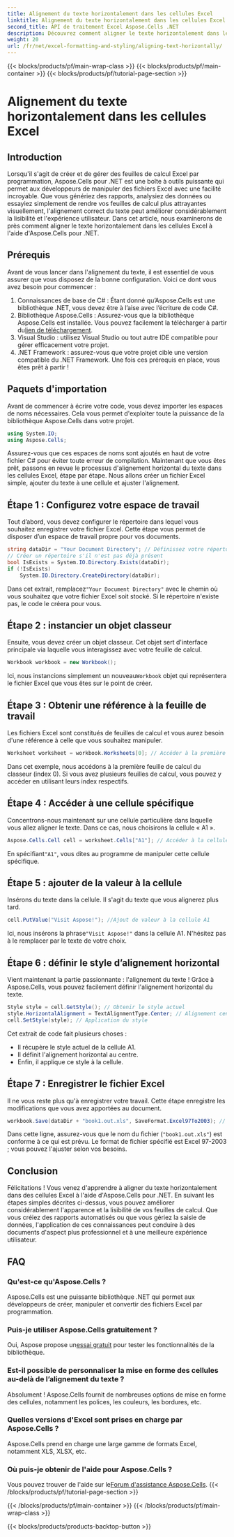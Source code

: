 ```yaml
---
title: Alignement du texte horizontalement dans les cellules Excel
linktitle: Alignement du texte horizontalement dans les cellules Excel
second_title: API de traitement Excel Aspose.Cells .NET
description: Découvrez comment aligner le texte horizontalement dans les cellules Excel à l'aide d'Aspose.Cells pour .NET avec ce guide détaillé étape par étape.
weight: 20
url: /fr/net/excel-formatting-and-styling/aligning-text-horizontally/
---
```


{{< blocks/products/pf/main-wrap-class >}}
{{< blocks/products/pf/main-container >}}
{{< blocks/products/pf/tutorial-page-section >}}

# Alignement du texte horizontalement dans les cellules Excel

## Introduction
Lorsqu'il s'agit de créer et de gérer des feuilles de calcul Excel par programmation, Aspose.Cells pour .NET est une boîte à outils puissante qui permet aux développeurs de manipuler des fichiers Excel avec une facilité incroyable. Que vous génériez des rapports, analysiez des données ou essayiez simplement de rendre vos feuilles de calcul plus attrayantes visuellement, l'alignement correct du texte peut améliorer considérablement la lisibilité et l'expérience utilisateur. Dans cet article, nous examinerons de près comment aligner le texte horizontalement dans les cellules Excel à l'aide d'Aspose.Cells pour .NET.
## Prérequis
Avant de vous lancer dans l'alignement du texte, il est essentiel de vous assurer que vous disposez de la bonne configuration. Voici ce dont vous avez besoin pour commencer :
1. Connaissances de base de C# : Étant donné qu’Aspose.Cells est une bibliothèque .NET, vous devez être à l’aise avec l’écriture de code C#.
2.  Bibliothèque Aspose.Cells : Assurez-vous que la bibliothèque Aspose.Cells est installée. Vous pouvez facilement la télécharger à partir du[lien de téléchargement](https://releases.aspose.com/cells/net/).
3. Visual Studio : utilisez Visual Studio ou tout autre IDE compatible pour gérer efficacement votre projet.
4. .NET Framework : assurez-vous que votre projet cible une version compatible du .NET Framework.
Une fois ces prérequis en place, vous êtes prêt à partir !
## Paquets d'importation
Avant de commencer à écrire votre code, vous devez importer les espaces de noms nécessaires. Cela vous permet d'exploiter toute la puissance de la bibliothèque Aspose.Cells dans votre projet.
```csharp
using System.IO;
using Aspose.Cells;
```
Assurez-vous que ces espaces de noms sont ajoutés en haut de votre fichier C# pour éviter toute erreur de compilation.
Maintenant que vous êtes prêt, passons en revue le processus d'alignement horizontal du texte dans les cellules Excel, étape par étape. Nous allons créer un fichier Excel simple, ajouter du texte à une cellule et ajuster l'alignement.
## Étape 1 : Configurez votre espace de travail
Tout d’abord, vous devez configurer le répertoire dans lequel vous souhaitez enregistrer votre fichier Excel. Cette étape vous permet de disposer d’un espace de travail propre pour vos documents.
```csharp
string dataDir = "Your Document Directory"; // Définissez votre répertoire de documents
// Créer un répertoire s'il n'est pas déjà présent
bool IsExists = System.IO.Directory.Exists(dataDir);
if (!IsExists)
    System.IO.Directory.CreateDirectory(dataDir);
```
 Dans cet extrait, remplacez`"Your Document Directory"` avec le chemin où vous souhaitez que votre fichier Excel soit stocké. Si le répertoire n'existe pas, le code le créera pour vous.
## Étape 2 : instancier un objet classeur
Ensuite, vous devez créer un objet classeur. Cet objet sert d'interface principale via laquelle vous interagissez avec votre feuille de calcul.
```csharp
Workbook workbook = new Workbook();
```
 Ici, nous instancions simplement un nouveau`Workbook` objet qui représentera le fichier Excel que vous êtes sur le point de créer. 
## Étape 3 : Obtenir une référence à la feuille de travail
Les fichiers Excel sont constitués de feuilles de calcul et vous aurez besoin d'une référence à celle que vous souhaitez manipuler.
```csharp
Worksheet worksheet = workbook.Worksheets[0]; // Accéder à la première feuille de calcul
```
Dans cet exemple, nous accédons à la première feuille de calcul du classeur (index 0). Si vous avez plusieurs feuilles de calcul, vous pouvez y accéder en utilisant leurs index respectifs.
## Étape 4 : Accéder à une cellule spécifique
Concentrons-nous maintenant sur une cellule particulière dans laquelle vous allez aligner le texte. Dans ce cas, nous choisirons la cellule « A1 ».
```csharp
Aspose.Cells.Cell cell = worksheet.Cells["A1"]; // Accéder à la cellule A1
```
 En spécifiant`"A1"`, vous dites au programme de manipuler cette cellule spécifique. 
## Étape 5 : ajouter de la valeur à la cellule
Insérons du texte dans la cellule. Il s'agit du texte que vous alignerez plus tard.
```csharp
cell.PutValue("Visit Aspose!"); //Ajout de valeur à la cellule A1
```
 Ici, nous insérons la phrase`"Visit Aspose!"` dans la cellule A1. N'hésitez pas à le remplacer par le texte de votre choix.
## Étape 6 : définir le style d’alignement horizontal
Vient maintenant la partie passionnante : l'alignement du texte ! Grâce à Aspose.Cells, vous pouvez facilement définir l'alignement horizontal du texte.
```csharp
Style style = cell.GetStyle(); // Obtenir le style actuel
style.HorizontalAlignment = TextAlignmentType.Center; // Alignement central
cell.SetStyle(style); // Application du style
```
Cet extrait de code fait plusieurs choses :
- Il récupère le style actuel de la cellule A1.
- Il définit l'alignement horizontal au centre.
- Enfin, il applique ce style à la cellule.
## Étape 7 : Enregistrer le fichier Excel
Il ne vous reste plus qu'à enregistrer votre travail. Cette étape enregistre les modifications que vous avez apportées au document.
```csharp
workbook.Save(dataDir + "book1.out.xls", SaveFormat.Excel97To2003); // Sauvegarde du fichier Excel
```
Dans cette ligne, assurez-vous que le nom du fichier (`"book1.out.xls"`) est conforme à ce qui est prévu. Le format de fichier spécifié est Excel 97-2003 ; vous pouvez l'ajuster selon vos besoins.
## Conclusion
Félicitations ! Vous venez d'apprendre à aligner du texte horizontalement dans des cellules Excel à l'aide d'Aspose.Cells pour .NET. En suivant les étapes simples décrites ci-dessus, vous pouvez améliorer considérablement l'apparence et la lisibilité de vos feuilles de calcul. Que vous créiez des rapports automatisés ou que vous gériez la saisie de données, l'application de ces connaissances peut conduire à des documents d'aspect plus professionnel et à une meilleure expérience utilisateur.
## FAQ
### Qu'est-ce qu'Aspose.Cells ?
Aspose.Cells est une puissante bibliothèque .NET qui permet aux développeurs de créer, manipuler et convertir des fichiers Excel par programmation.
### Puis-je utiliser Aspose.Cells gratuitement ?
 Oui, Aspose propose un[essai gratuit](https://releases.aspose.com/) pour tester les fonctionnalités de la bibliothèque.
### Est-il possible de personnaliser la mise en forme des cellules au-delà de l’alignement du texte ?
Absolument ! Aspose.Cells fournit de nombreuses options de mise en forme des cellules, notamment les polices, les couleurs, les bordures, etc.
### Quelles versions d'Excel sont prises en charge par Aspose.Cells ?
Aspose.Cells prend en charge une large gamme de formats Excel, notamment XLS, XLSX, etc.
### Où puis-je obtenir de l'aide pour Aspose.Cells ?
 Vous pouvez trouver de l'aide sur le[Forum d'assistance Aspose.Cells](https://forum.aspose.com/c/cells/9).
{{< /blocks/products/pf/tutorial-page-section >}}

{{< /blocks/products/pf/main-container >}}
{{< /blocks/products/pf/main-wrap-class >}}

{{< blocks/products/products-backtop-button >}}
